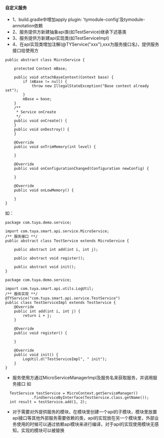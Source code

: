 #### 自定义服务
+ 1、build.gradle中增加apply plugin: 'tymodule-config'及tymodule-annotation依赖
+ 2、服务提供方新建抽象api类(如TestService)继承下述基类
+ 3、服务提供方新建api实现类(如TestServiceImpl)
+ 4、在api实现类增加注解(@TYService("xxx"),xxx为服务接口名)，提供服务接口给使用方

```
public abstract class MicroService {

    protected Context mBase;

    public void attachBaseContext(Context base) {
        if (mBase != null) {
            throw new IllegalStateException("Base context already set");
        }
        mBase = base;
    }
    /**
     * Service onCreate
     */
    public void onCreate() {
    }
    public void onDestroy() {
    }
    
    @Override
    public void onTrimMemory(int level) {

    }

    @Override
    public void onConfigurationChanged(Configuration newConfig) {

    }

    @Override
    public void onLowMemory() {

    }
}
```
如：

```
package com.tuya.demo.service;

import com.tuya.smart.api.service.MicroService;
/** 服务接口 **/
public abstract class TestService extends MicroService {

    public abstract int add(int i, int j);

    public abstract void register();

    public abstract void init();
}
```

```
package com.tuya.demo.service;

import com.tuya.smart.api.utils.LogUtil;
/** 服务实现 **/
@TYService("com.tuya.smart.api.service.TestService")
public class TestServiceImpl extends TestService {
    @Override
    public int add(int i, int j) {
        return i + j;
    }

    @Override
    public void register() {

    }

    @Override
    public void init() {
        LogUtil.d("TestServiceImpl", " init");
    }
}
```

+ 服务使用方通过MicroServiceManagerImpl及服务名来获取服务，并调用服务接口
如

```
  TestService testService = MicroContext.getServiceManager()
            .findServiceByInterface(TestService.class.getName());
  int result = testService.add(1, 2);
```
+ 对于需要对外提供服务的模块，在模块里创建一个api的子模块，模块里放置api接口等其他外部服务需要依赖的类，api的实现放在另一个模块里，外部业务使用的时候可以通过依赖api模块来进行编译，对于api的实现使用模块无感知，实现的模块可以被替换
